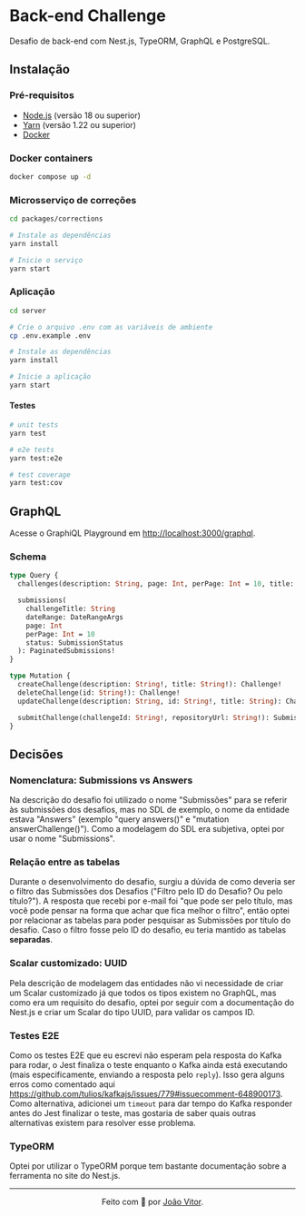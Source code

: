 # Back-end Challenge

Desafio de back-end com Nest.js, TypeORM, GraphQL e PostgreSQL.

## Instalação

### Pré-requisitos

- [Node.js](https://nodejs.org/) (versão 18 ou superior)
- [Yarn](https://classic.yarnpkg.com/) (versão 1.22 ou superior)
- [Docker](https://www.docker.com/)

### Docker containers

```bash
docker compose up -d
```

### Microsserviço de correções

```bash
cd packages/corrections

# Instale as dependências
yarn install

# Inicie o serviço
yarn start
```

### Aplicação

```bash
cd server

# Crie o arquivo .env com as variáveis de ambiente
cp .env.example .env

# Instale as dependências
yarn install

# Inicie a aplicação
yarn start
```

#### Testes

```bash
# unit tests
yarn test

# e2e tests
yarn test:e2e

# test coverage
yarn test:cov
```

## GraphQL

Acesse o GraphiQL Playground em [http://localhost:3000/graphql](http://localhost:3000/graphql).

### Schema

```graphql
type Query {
  challenges(description: String, page: Int, perPage: Int = 10, title: String): PaginatedChallenge!

  submissions(
    challengeTitle: String
    dateRange: DateRangeArgs
    page: Int
    perPage: Int = 10
    status: SubmissionStatus
  ): PaginatedSubmissions!
}

type Mutation {
  createChallenge(description: String!, title: String!): Challenge!
  deleteChallenge(id: String!): Challenge!
  updateChallenge(description: String, id: String!, title: String): Challenge!

  submitChallenge(challengeId: String!, repositoryUrl: String!): Submission!
}
```

## Decisões

### Nomenclatura: Submissions vs Answers

Na descrição do desafio foi utilizado o nome "Submissões" para se referir às submissões dos desafios, mas no SDL de exemplo, o nome da entidade estava "Answers" (exemplo "query answers()" e "mutation answerChallenge()"). Como a modelagem do SDL era subjetiva, optei por usar o nome "Submissions".

### Relação entre as tabelas

Durante o desenvolvimento do desafio, surgiu a dúvida de como deveria ser o filtro das Submissões dos Desafios ("Filtro pelo ID do Desafio? Ou pelo título?").
A resposta que recebi por e-mail foi "que pode ser pelo título, mas você pode pensar na forma que achar que fica melhor o filtro", então optei por relacionar as tabelas para poder pesquisar as Submissões por título do desafio.
Caso o filtro fosse pelo ID do desafio, eu teria mantido as tabelas **separadas**.

### Scalar customizado: UUID

Pela descrição de modelagem das entidades não vi necessidade de criar um Scalar customizado já que todos os tipos existem no GraphQL, mas como era um requisito do desafio, optei por seguir com a documentação do Nest.js e criar um Scalar do tipo UUID, para validar os campos ID.

### Testes E2E

Como os testes E2E que eu escrevi não esperam pela resposta do Kafka para rodar, o Jest finaliza o teste enquanto o Kafka ainda está executando (mais especificamente, enviando a resposta pelo `reply`).
Isso gera alguns erros como comentado aqui https://github.com/tulios/kafkajs/issues/779#issuecomment-648900173.
Como alternativa, adicionei um `timeout` para dar tempo do Kafka responder antes do Jest finalizar o teste, mas gostaria de saber quais outras alternativas existem para resolver esse problema.

### TypeORM

Optei por utilizar o TypeORM porque tem bastante documentação sobre a ferramenta no site do Nest.js.

---

<p align="center">
  Feito com 💜 por <a href="https://github.com/jvzaniolo">João Vitor</a>.
</p>
